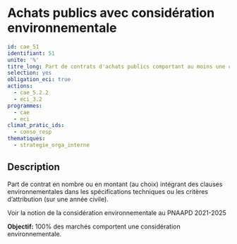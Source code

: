 # Achats publics avec considération environnementale 
```yaml
id: cae_51
identifiant: 51
unite: '%'
titre_long: Part de contrats d'achats publics comportant au moins une considération environnementale
selection: yes
obligation_eci: true 
actions:
  - cae_5.2.2
  - eci_3.2
programmes:
  - cae
  - eci
climat_pratic_ids:
  - conso_resp
thematiques:
  - strategie_orga_interne
```
## Description
Part de contrat en nombre ou en montant (au choix) intégrant des clauses environnementales dans les spécifications techniques ou les critères d’attribution (sur une année civile).

Voir la notion de la considération environnementale au PNAAPD 2021-2025

**Objectif:** 100% des marchés comportent une considération environnementale.




